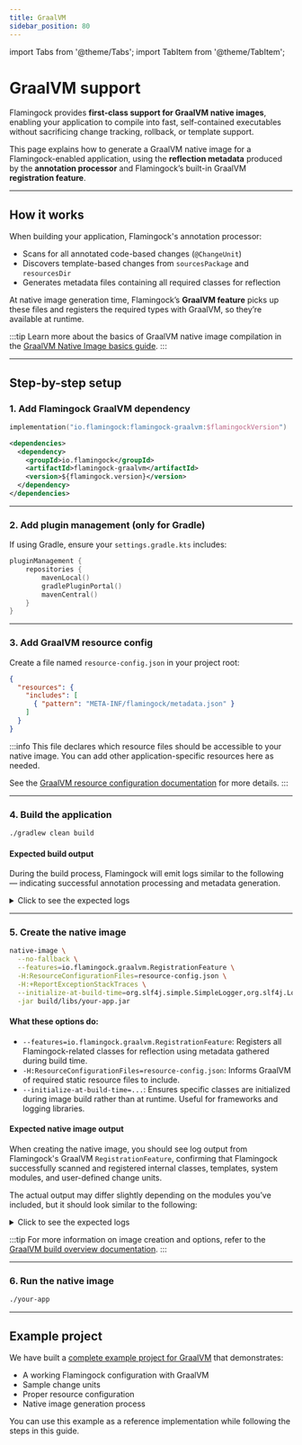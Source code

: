 ```yaml
---
title: GraalVM
sidebar_position: 80
---
```


import Tabs from '@theme/Tabs';
import TabItem from '@theme/TabItem';

# GraalVM support

Flamingock provides **first-class support for GraalVM native images**, enabling your application to compile into fast, self-contained executables without sacrificing change tracking, rollback, or template support.

This page explains how to generate a GraalVM native image for a Flamingock-enabled application, using the **reflection metadata** produced by the **annotation processor** and Flamingock’s built-in GraalVM **registration feature**.

---

## How it works

When building your application, Flamingock's annotation processor:

- Scans for all annotated code-based changes (`@ChangeUnit`)
- Discovers template-based changes from `sourcesPackage` and `resourcesDir`
- Generates metadata files containing all required classes for reflection

At native image generation time, Flamingock’s **GraalVM feature** picks up these files and registers the required types with GraalVM, so they’re available at runtime.

:::tip
Learn more about the basics of GraalVM native image compilation in the [GraalVM Native Image basics guide](https://www.graalvm.org/latest/reference-manual/native-image/basics/).
:::

---

## Step-by-step setup

### 1. Add Flamingock GraalVM dependency

<Tabs groupId="gradle_maven">
<TabItem value="gradle" label="Gradle" default>

```kotlin
implementation("io.flamingock:flamingock-graalvm:$flamingockVersion")
```

</TabItem>
<TabItem value="maven" label="Maven">

```xml
<dependencies>
  <dependency>
    <groupId>io.flamingock</groupId>
    <artifactId>flamingock-graalvm</artifactId>
    <version>${flamingock.version}</version>
  </dependency>
</dependencies>
```

</TabItem>
</Tabs>

---

### 2. Add plugin management (only for Gradle)

If using Gradle, ensure your `settings.gradle.kts` includes:

```kotlin
pluginManagement {
    repositories {
        mavenLocal()
        gradlePluginPortal()
        mavenCentral()
    }
}
```

---

### 3. Add GraalVM resource config

Create a file named `resource-config.json` in your project root:

```json
{
  "resources": {
    "includes": [
      { "pattern": "META-INF/flamingock/metadata.json" }
    ]
  }
}
```

:::info
This file declares which resource files should be accessible to your native image. You can add other application-specific resources here as needed.

See the [GraalVM resource configuration documentation](https://www.graalvm.org/latest/reference-manual/native-image/metadata/#resources) for more details.
:::

---

### 4. Build the application

```bash
./gradlew clean build
```

#### Expected build output

During the build process, Flamingock will emit logs similar to the following — indicating successful annotation processing and metadata generation.

<details>
<summary>Click to see the expected logs</summary>
<Tabs groupId="gradle_maven">
<TabItem value="gradle" label="Gradle" default>

```bash
> Task :compileJava
Note:    [Flamingock] Starting Flamingock annotation processor initialization.
Note:    [Flamingock] 'resources' parameter NOT passed. Using default 'src/main/resources'
Note:    [Flamingock] 'sources' parameter NOT passed. Searching in: '[src/main/java, src/main/kotlin, src/main/scala, src/main/groovy]'
Note:    [Flamingock] Reading flamingock pipeline from file: 'src/main/resources/flamingock/pipeline.yaml'
Note:    [Flamingock] Initialization completed. Processed templated-based changes.
Note:    [Flamingock] Searching for code-based changes (Java classes annotated with @Change or legacy @ChangeUnit annotations)
Note:    [Flamingock] Reading flamingock pipeline from file: 'src/main/resources/flamingock/pipeline.yaml'
Note:    [Flamingock] Finished processing annotated classes and generating metadata.
Note:    [Flamingock] Final processing round detected - skipping execution.
```

</TabItem>
<TabItem value="maven" label="Maven">

```bash
[INFO]   [Flamingock] Starting Flamingock annotation processor initialization.
[INFO]   [Flamingock] 'resources' parameter NOT passed. Using default 'src/main/resources'
[INFO]   [Flamingock] 'sources' parameter NOT passed. Searching in: '[src/main/java, src/main/kotlin, src/main/scala, src/main/groovy]'
[INFO]   [Flamingock] Reading flamingock pipeline from file: 'src/main/resources/flamingock/pipeline.yaml'
[INFO]   [Flamingock] Initialization completed. Processed templated-based changes.
[INFO]   [Flamingock] Searching for code-based changes (Java classes annotated with @Change or legacy @ChangeUnit annotations)
[INFO]   [Flamingock] Reading flamingock pipeline from file: 'src/main/resources/flamingock/pipeline.yaml'
[INFO]   [Flamingock] Finished processing annotated classes and generating metadata.
[INFO]   [Flamingock] Final processing round detected - skipping execution.
```

</TabItem>
</Tabs>
</details>


---

### 5. Create the native image

```bash
native-image \
  --no-fallback \
  --features=io.flamingock.graalvm.RegistrationFeature \
  -H:ResourceConfigurationFiles=resource-config.json \
  -H:+ReportExceptionStackTraces \
  --initialize-at-build-time=org.slf4j.simple.SimpleLogger,org.slf4j.LoggerFactory,org.slf4j.impl.StaticLoggerBinder \
  -jar build/libs/your-app.jar
```

#### What these options do:

- `--features=io.flamingock.graalvm.RegistrationFeature`: Registers all Flamingock-related classes for reflection using metadata gathered during build time.
- `-H:ResourceConfigurationFiles=resource-config.json`: Informs GraalVM of required static resource files to include.
- `--initialize-at-build-time=...`: Ensures specific classes are initialized during image build rather than at runtime. Useful for frameworks and logging libraries.

#### Expected native image output

When creating the native image, you should see log output from Flamingock's GraalVM `RegistrationFeature`, confirming that Flamingock successfully scanned and registered internal classes, templates, system modules, and user-defined change units. 

The actual output may differ slightly depending on the modules you’ve included, but it should look similar to the following:
<details>
<summary>Click to see the expected logs</summary>
```
 - io.flamingock.graalvm.RegistrationFeature
[Flamingock] Starting GraalVM classes registration
[Flamingock] Starting registration of internal classes
    Registering class: io.flamingock.core.task.TaskDescriptor 
    Registering class: io.flamingock.core.task.AbstractTaskDescriptor 
    Registering class: io.flamingock.core.preview.PreviewPipeline 
    Registering class: io.flamingock.core.preview.PreviewStage 
    Registering class: io.flamingock.core.preview.CodePreviewChangeUnit 
    Registering class: io.flamingock.core.preview.CodePreviewLegacyChangeUnit 
    Registering class: io.flamingock.core.preview.PreviewMethod 
    Registering class: io.flamingock.core.api.template.ChangeTemplateConfig 
    Registering class: io.flamingock.core.preview.TemplatePreviewChangeUnit 
    Registering class: io.flamingock.core.pipeline.Pipeline 
    Registering class: io.flamingock.core.pipeline.LoadedStage 
    Registering class: io.flamingock.core.task.loaded.AbstractLoadedTask 
    Registering class: io.flamingock.core.task.loaded.AbstractReflectionLoadedTask 
    Registering class: io.flamingock.core.task.loaded.AbstractLoadedChangeUnit 
    Registering class: io.flamingock.core.task.loaded.CodeLoadedChangeUnit 
    Registering class: io.flamingock.core.task.loaded.TemplateLoadedChangeUnit 
    Registering class: java.nio.charset.CoderResult 
[Flamingock] Completed internal classes
[Flamingock] Starting registration of templates
    Registering class: io.flamingock.core.api.template.TemplateFactory 
    Registering class: io.flamingock.core.api.template.ChangeTemplate 
    Registering class: io.flamingock.core.api.template.AbstractChangeTemplate 
    Registering class: io.flamingock.template.mongodb.MongoChangeTemplate 
    Registering class: io.flamingock.template.mongodb.model.MongoOperation 
    Registering class: io.flamingock.template.mongodb.MongoChangeTemplateConfig 
[Flamingock] Completed templates
[Flamingock] Starting registration of system modules
    Registering class: io.flamingock.core.engine.audit.importer.changeunit.MongockImporterChangeUnit 
    Registering class: io.flamingock.core.engine.audit.importer.ImporterModule 
[Flamingock] Completed system modules
[Flamingock] Starting registration of user classes
    Registering class: io.flamingock.changes._1_create_clients_collection_change 
    Registering class: io.flamingock.changes._2_insertClientFederico_change 
    Registering class: io.flamingock.changes._3_insert_client_jorge 
[Flamingock] Completed user classes
[Flamingock] Completed GraalVM classes registration
```
</details>

:::tip
For more information on image creation and options, refer to the [GraalVM build overview documentation](https://www.graalvm.org/latest/reference-manual/native-image/overview/Build-Overview/).
:::

---

### 6. Run the native image

```bash
./your-app
```

---

## Example project

We have built a [complete example project for GraalVM](https://github.com/mongock/flamingock-examples/tree/master/graalvm) that demonstrates:
- A working Flamingock configuration with GraalVM
- Sample change units
- Proper resource configuration
- Native image generation process

You can use this example as a reference implementation while following the steps in this guide.

